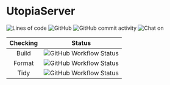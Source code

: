 # UtopiaServer

![Lines of code](https://img.shields.io/tokei/lines/github/moe-org/UtopiaServer?style=for-the-badge)
![GitHub](https://img.shields.io/github/license/moe-org/UtopiaServer?style=for-the-badge)
![GitHub commit activity](https://img.shields.io/github/commit-activity/m/moe-org/UtopiaServer?style=for-the-badge)
![Chat on](https://img.shields.io/badge/chat-on%20QQ-green?style=for-the-badge&logo=appveyor)

| Checking | Status |
| :-------:|:------:|
| Build    | ![GitHub Workflow Status](https://img.shields.io/github/workflow/status/moe-org/UtopiaServer/CMake%20Build%20And%20Test?style=for-the-badge) |
| Format   | ![GitHub Workflow Status](https://img.shields.io/github/workflow/status/moe-org/UtopiaServer/Clang-Fotmat%20Checking?style=for-the-badge) |
| Tidy   | ![GitHub Workflow Status](https://img.shields.io/github/workflow/status/moe-org/UtopiaServer/Clang-Tidy%20Checking?style=for-the-badge) |

